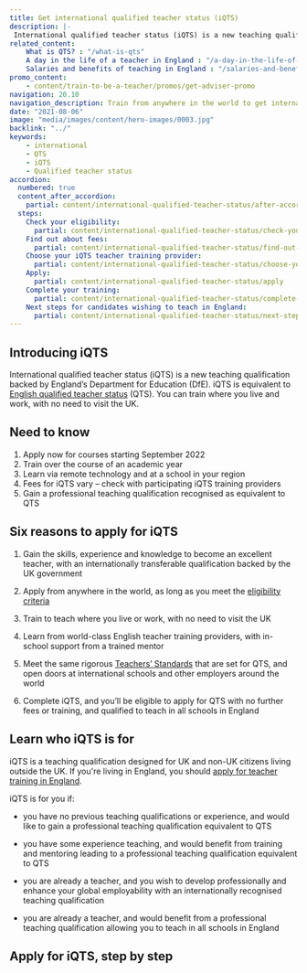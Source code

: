 ```yaml
---
title: Get international qualified teacher status (iQTS)
description: |-
 International qualified teacher status (iQTS) is a new teaching qualification backed by England’s Department for Education (DfE). iQTS is equivalent to English qualified teacher status (QTS). You can train where you live and work.
related_content:
    What is QTS? : "/what-is-qts"
    A day in the life of a teacher in England : "/a-day-in-the-life-of-a-teacher"
    Salaries and benefits of teaching in England : "/salaries-and-benefits"
promo_content:
    - content/train-to-be-a-teacher/promos/get-adviser-promo
navigation: 20.10
navigation_description: Train from anywhere in the world to get international qualified teacher status (iQTS), backed by England’s Department for Education.
date: "2021-08-06"
image: "media/images/content/hero-images/0003.jpg"
backlink: "../"
keywords: 
    - international
    - QTS
    - iQTS
    - Qualified teacher status
accordion:
  numbered: true
  content_after_accordion:
    partial: content/international-qualified-teacher-status/after-accordion
  steps:
    Check your eligibility:
      partial: content/international-qualified-teacher-status/check-your-eligibility
    Find out about fees:
      partial: content/international-qualified-teacher-status/find-out-about-fees
    Choose your iQTS teacher training provider:
      partial: content/international-qualified-teacher-status/choose-your-training-provider
    Apply:
      partial: content/international-qualified-teacher-status/apply
    Complete your training:
      partial: content/international-qualified-teacher-status/complete-your-training
    Next steps for candidates wishing to teach in England:
      partial: content/international-qualified-teacher-status/next-steps-for-candidates
---
```


## Introducing iQTS

International qualified teacher status (iQTS) is a new teaching qualification backed by England’s Department for Education (DfE). iQTS is equivalent to [English qualified teacher status](https://www.gov.uk/guidance/qualified-teacher-status-qts) (QTS). You can train where you live and work, with no need to visit the UK. 

## Need to know

1. Apply now for courses starting September 2022
2. Train over the course of an academic year
3. Learn via remote technology and at a school in your region 
4. Fees for iQTS vary – check with participating iQTS training providers
5. Gain a professional teaching qualification recognised as equivalent to QTS

## Six reasons to apply for iQTS

1. Gain the skills, experience and knowledge to become an excellent teacher, with an internationally transferable qualification backed by the UK government 

2. Apply from anywhere in the world, as long as you meet the [eligibility criteria](#step-1)

3. Train to teach where you live or work, with no need to visit the UK

4. Learn from world-class English teacher training providers, with in-school support from a trained mentor

5. Meet the same rigorous [Teachers’ Standards](https://www.gov.uk/government/publications/international-qualified-teacher-status-teachers-standards) that are set for QTS, and open doors at international schools and other employers around the world

6. Complete iQTS, and you’ll be eligible to apply for QTS with no further fees or training, and qualified to teach in all schools in England


## Learn who iQTS is for

iQTS is a teaching qualification designed for UK and non-UK citizens living outside the UK. If you're living in England, you should [apply for teacher training in England](/steps-to-become-a-teacher). 

iQTS is for you if:
 
* you have no previous teaching qualifications or experience, and would like to gain a professional teaching qualification equivalent to QTS

* you have some experience teaching, and would benefit from training and mentoring leading to a professional teaching qualification equivalent to QTS

* you are already a teacher, and you wish to develop professionally and enhance your global employability with an internationally recognised teaching qualification

* you are already a teacher, and would benefit from a professional teaching qualification allowing you to teach in all schools in England

## Apply for iQTS, step by step
 
